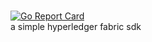 #

[![Go Report Card](https://goreportcard.com/badge/github.com/Asutorufa/fabricsdk)](https://goreportcard.com/report/github.com/Asutorufa/fabricsdk)  
a simple hyperledger fabric sdk
